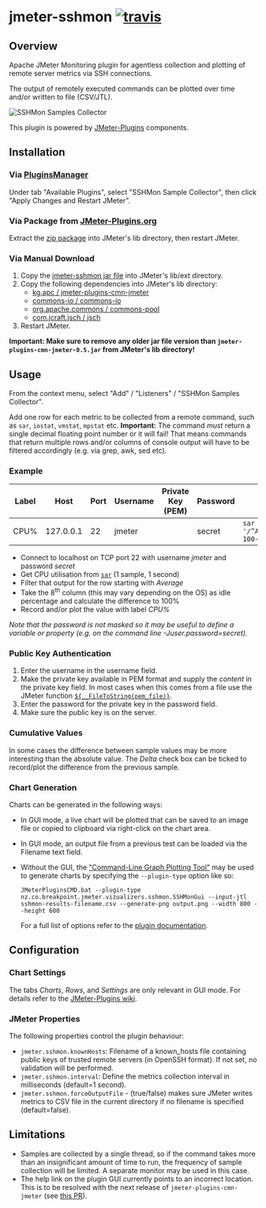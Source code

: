 # jmeter-sshmon [![travis][travis-image]][travis-url]

[travis-image]: https://travis-ci.org/tilln/jmeter-sshmon.svg?branch=master
[travis-url]: https://travis-ci.org/tilln/jmeter-sshmon

Overview
--------

Apache JMeter Monitoring plugin for agentless collection and plotting of remote server metrics via SSH connections.

The output of remotely executed commands can be plotted over time and/or written to file (CSV/JTL).

![SSHMon Samples Collector](https://raw.githubusercontent.com/tilln/jmeter-sshmon/master/docs/sshmon_samples_collector.png)

This plugin is powered by [JMeter-Plugins](https://jmeter-plugins.org/) components.

Installation
------------

### Via [PluginsManager](https://jmeter-plugins.org/wiki/PluginsManager/)

Under tab "Available Plugins", select "SSHMon Sample Collector", then click "Apply Changes and Restart JMeter".

### Via Package from [JMeter-Plugins.org](https://jmeter-plugins.org/)

Extract the [zip package](https://jmeter-plugins.org/files/packages/tilln-sshmon-1.0.zip) into JMeter's lib directory, then restart JMeter.

### Via Manual Download

1. Copy the [jmeter-sshmon jar file](https://github.com/tilln/jmeter-sshmon/releases/download/1.0/jmeter-sshmon-1.0.jar) into JMeter's lib/ext directory.
2. Copy the following dependencies into JMeter's lib directory:
	* [kg.apc / jmeter-plugins-cmn-jmeter](https://search.maven.org/remotecontent?filepath=kg/apc/jmeter-plugins-cmn-jmeter/0.5/jmeter-plugins-cmn-jmeter-0.5.jar)
    * [commons-io / commons-io](https://search.maven.org/remotecontent?filepath=commons-io/commons-io/2.5/commons-io-2.5.jar)
    * [org.apache.commons / commons-pool](https://search.maven.org/remotecontent?filepath=org/apache/commons/commons-pool2/2.4.2/commons-pool2-2.4.2.jar)
    * [com.jcraft.jsch / jsch](https://search.maven.org/remotecontent?filepath=com/jcraft/jsch/0.1.54/jsch-0.1.54.jar)
3. Restart JMeter.

**Important: Make sure to remove any older jar file version than `jmeter-plugins-cmn-jmeter-0.5.jar` from JMeter's lib directory!**

Usage
-----

From the context menu, select "Add" / "Listeners" / "SSHMon Samples Collector".

Add one row for each metric to be collected from a remote command, such as `sar`, `iostat`, `vmstat`, `mpstat` etc.
**Important:** The command *must* return a single decimal floating point number or it will fail!
That means commands that return multiple rows and/or columns of console output will have to be filtered accordingly (e.g. via grep, awk, sed etc).

### Example

|Label|Host|Port|Username|Private Key (PEM)|Password|Command|Delta|
|-----|----|----|--------|-----------------|--------|-------|-----|
|CPU%|127.0.0.1|22|jmeter||secret|<code>sar -u 1 1&#124;awk '/^Average:/{print 100-$8}'</code>|☐|

* Connect to localhost on TCP port 22 with username *jmeter* and password *secret*
* Get CPU utilisation from [`sar`](http://linuxcommand.org/man_pages/sar1.html) (1 sample, 1 second)
* Filter that output for the row starting with *Average*
* Take the 8<sup>th</sup> column (this may vary depending on the OS) as idle percentage and calculate the difference to 100%
* Record and/or plot the value with label *CPU%*

*Note that the password is not masked so it may be useful to define a variable or property (e.g. on the command line -Juser.password=secret).*

### Public Key Authentication

1. Enter the username in the username field.
2. Make the private key available in PEM format and supply the *content* in the private key field. In most cases when this comes from a file use the JMeter function [`${__FileToString(pem_file)}`](http://jmeter.apache.org/usermanual/functions.html#__FileToString).
3. Enter the password for the private key in the password field.
4. Make sure the public key is on the server.

### Cumulative Values

In some cases the difference between sample values may be more interesting than the absolute value.
The *Delta* check box can be ticked to record/plot the difference from the previous sample.

### Chart Generation

Charts can be generated in the following ways:
- In GUI mode, a live chart will be plotted that can be saved to an image file or copied to clipboard via right-click on the chart area.
- In GUI mode, an output file from a previous test can be loaded via the Filename text field.
- Without the GUI, the ["Command-Line Graph Plotting Tool"](https://jmeter-plugins.org/wiki/JMeterPluginsCMD/) may be used to generate charts by specifying the `--plugin-type` option like so:

  ```
  JMeterPluginsCMD.bat --plugin-type nz.co.breakpoint.jmeter.vizualizers.sshmon.SSHMonGui --input-jtl sshmon-results-filename.csv --generate-png output.png --width 800 --height 600
  ```
  For a full list of options refer to the [plugin documentation](https://jmeter-plugins.org/wiki/JMeterPluginsCMD/#Usage-and-Parameters).

Configuration
-------------

### Chart Settings

The tabs *Charts*, *Rows*, and *Settings* are only relevant in GUI mode.
For details refer to the [JMeter-Plugins wiki](https://jmeter-plugins.org/wiki/SettingsPanel/).

### JMeter Properties

The following properties control the plugin behaviour:
  * `jmeter.sshmon.knownHosts`: Filename of a known_hosts file containing public keys of trusted remote servers (in OpenSSH format). If not set, no validation will be performed.
  * `jmeter.sshmon.interval`: Define the metrics collection interval in milliseconds (default=1 second).
  * `jmeter.sshmon.forceOutputFile` - (true/false) makes sure JMeter writes metrics to CSV file in the current directory if no filename is specified (default=false).

Limitations
-----------

* Samples are collected by a single thread, so if the command takes more than an insignificant amount of time to run, the frequency of sample collection will be limited.
A separate monitor may be used in this case.
* The help link on the plugin GUI currently points to an incorrect location. This is to be resolved with the next release of `jmeter-plugins-cmn-jmeter` (see [this PR](https://github.com/undera/jmeter-plugins/pull/162)).
